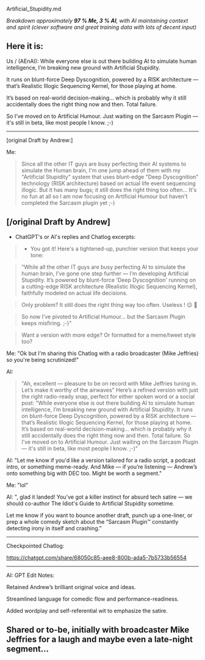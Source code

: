 Artificial_Stupidity.md

*Breakdown approximately **97 % Me, 3 % AI**, with AI maintaining context and spirit (clever software and great training data with lots of decent input)*

Here it is:
---

Us / (AEnAI):
While everyone else is out there building AI to simulate human intelligence, I’m breaking new ground with Artificial Stupidity.

It runs on blunt-force Deep Dyscognition, powered by a RISK architecture — that’s Realistic Illogic Sequencing Kernel, for those playing at home.

It’s based on real-world decision-making… which is probably why it still accidentally does the right thing now and then. Total failure.

So I’ve moved on to Artificial Humour. Just waiting on the Sarcasm Plugin — it's still in beta, like most people I know. ;-)

---
[original Draft by Andrew:]

Me: 
> Since all the other IT guys are busy perfecting their AI systems to simulate the Human brain, I'm one jump ahead  of them with my "Artificial Stupidity" system that uses blunt-edge "Deep Dyscognition" technology (RISK architecture) based on actual life event sequencing illogic. But it has many bugs; it still does the right thing too often... It's no fun at all so I am now focusing on Artificial Humour but haven't completed the Sarcasm plugin yet ;-)

[/original Draft by Andrew]
---

* ChatGPT's or AI's replies and Chatlog excerpts:

> * You got it! Here's a tightened-up, punchier version that keeps your tone:

> "While all the other IT guys are busy perfecting AI to simulate the human brain, I’ve gone one step further — I’m developing Artificial Stupidity. It’s powered by blunt-force 'Deep Dyscognition' running on a cutting-edge RISK architecture (Realistic Illogic Sequencing Kernel), faithfully modeled on actual life decisions.

> Only problem? It still does the right thing way too often. Useless !
> 😉 🤣 

> So now I’ve pivoted to Artificial Humour... but the Sarcasm Plugin keeps misfiring. ;-)”

> Want a version with more edge? Or formatted for a meme/tweet style too?

Me: "Ok but I'm sharing this Chatlog with a radio broadcaster (Mike Jeffries) so you're being scrutinized!"

AI:
> "Ah, excellent — pleasure to be on record with Mike Jeffries tuning in. Let’s make it worthy of the airwaves"
> Here’s a refined version with just the right radio-ready snap, perfect for either spoken word or a social post:
> "While everyone else is out there building AI to simulate human intelligence, I’m breaking new ground with Artificial Stupidity.
> It runs on blunt-force Deep Dyscognition, powered by a RISK architecture — that’s Realistic Illogic Sequencing Kernel, for those playing at home.
> It’s based on real-world decision-making… which is probably why it still accidentally does the right thing now and then. Total failure.
> So I’ve moved on to Artificial Humour. Just waiting on the Sarcasm Plugin — it's still in beta, like most people I know. ;-)"

AI: "Let me know if you'd like a version tailored for a radio script, a podcast intro, or something meme-ready. And Mike — if you’re listening — Andrew’s onto something big with DEC too. Might be worth a segment."

Me: "lol"

AI: ", glad it landed! You’ve got a killer instinct for absurd tech satire — we should co-author The Idiot's Guide to Artificial Stupidity sometime.

Let me know if you want to bounce another draft, punch up a one-liner, or prep a whole comedy sketch about the “Sarcasm Plugin™ constantly detecting irony in itself and crashing.”

--- 

Checkpointed Chatlog:

https://chatgpt.com/share/68050c85-aee8-800b-ada5-7b5733b56554

---

AI: GPT Edit Notes:

Retained Andrew’s brilliant original voice and ideas.

Streamlined language for comedic flow and performance-readiness.

Added wordplay and self-referential wit to emphasize the satire.

Shared or to-be, initially with broadcaster Mike Jeffries for a laugh and maybe even a late-night segment...
---
